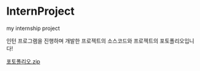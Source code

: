# InternProject
my internship project

인턴 프로그램을 진행하며 개발한 프로젝트의 소스코드와 프로젝트의 포토폴리오입니다!

[포토폴리오.zip](https://github.com/city6213/InternProject/files/7565045/default.zip)

